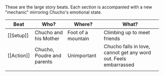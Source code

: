 These are the large story beats. Each section is accompanied with a new "mechanic" mirroring Chucho's emotional state.

| Beat       | Who?                       | Where?             | What?                                                            |
| ---------- | -------------------------- | ------------------ | ---------------------------------------------------------------- |
| [[Setup]]  | Chucho and his Mother      | Foot of a mountain | Climbing up to meet friends                                      |
| [[Action]] | Chucho, Poudre and parents | Unimportant        | Chucho falls in love, cannot get any word out. Feels embarrassed |
|            |                            |                    |                                                                  |